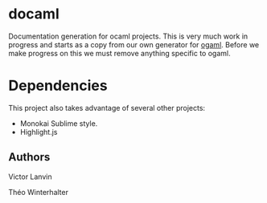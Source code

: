 # docaml

Documentation generation for ocaml projects.
This is very much work in progress and starts as a copy from our own generator
for [ogaml](http://ogaml.github.io/).
Before we make progress on this we must remove anything specific to ogaml.

# Dependencies

This project also takes advantage of several other projects:

- Monokai Sublime style.
- Highlight.js

## Authors

Victor Lanvin

Théo Winterhalter
